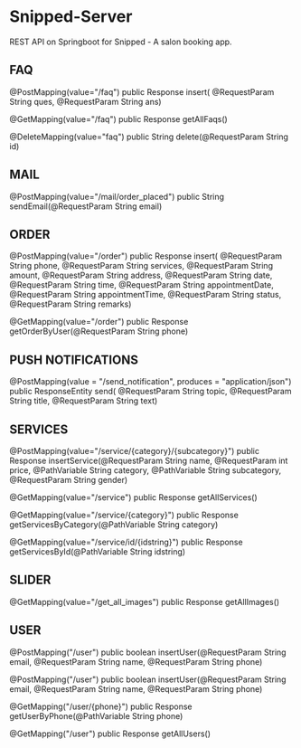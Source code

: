 # Snipped-Server
REST API on Springboot for Snipped - A salon booking app.


## FAQ

@PostMapping(value="/faq")
	public Response insert(
			@RequestParam String ques,
			@RequestParam String ans)
      
@GetMapping(value="/faq")
	public Response getAllFaqs()
  
@DeleteMapping(value="faq")
	public String delete(@RequestParam String id)
  
  
## MAIL

@PostMapping(value="/mail/order_placed")
	public String sendEmail(@RequestParam String email)
  
  
## ORDER

@PostMapping(value="/order")
	public Response insert(
			@RequestParam String phone,
			@RequestParam String services,
			@RequestParam String amount,
			@RequestParam String address,
			@RequestParam String date,
			@RequestParam String time,
			@RequestParam String appointmentDate,
			@RequestParam String appointmentTime,
			@RequestParam String status,
			@RequestParam String remarks)


@GetMapping(value="/order")
	public Response getOrderByUser(@RequestParam String phone)
  
  
## PUSH NOTIFICATIONS

@PostMapping(value = "/send_notification", produces = "application/json")
	public ResponseEntity<String> send(
			@RequestParam String topic,
			@RequestParam String title,
			@RequestParam String text)


## SERVICES

@PostMapping(value="/service/{category}/{subcategory}")
	public Response insertService(@RequestParam String name,
			@RequestParam int price,
			@PathVariable String category,
			@PathVariable String subcategory,
			@RequestParam String gender)

@GetMapping(value="/service")
	public Response getAllServices()

@GetMapping(value="/service/{category}")
	public Response getServicesByCategory(@PathVariable String category)

@GetMapping(value="/service/id/{idstring}")
	public Response getServicesById(@PathVariable String idstring)


## SLIDER

@GetMapping(value="/get_all_images")
	public Response getAllImages()


## USER

@PostMapping("/user")
	public boolean insertUser(@RequestParam String email, 
			@RequestParam String name, 
			@RequestParam String phone)

@PostMapping("/user")
	public boolean insertUser(@RequestParam String email, 
			@RequestParam String name, 
			@RequestParam String phone)

@GetMapping("/user/{phone}")
	public Response getUserByPhone(@PathVariable String phone)

@GetMapping("/user")
	public Response getAllUsers() 
